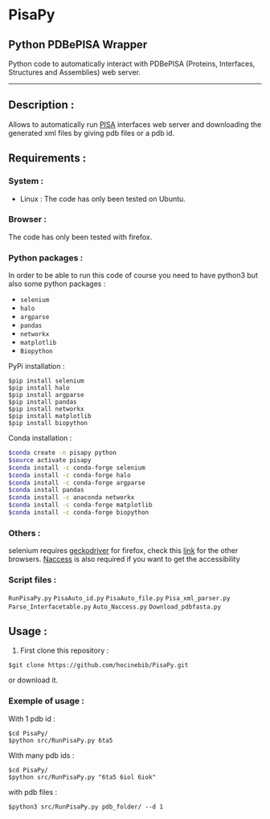 # PisaPy
## Python PDBePISA Wrapper
Python code to automatically interact with PDBePISA (Proteins, Interfaces, Structures and Assemblies) web server.

---

## Description :
Allows to automatically run [PISA](https://www.ebi.ac.uk/pdbe/pisa/) interfaces web server and downloading the generated xml files by giving pdb files or a pdb id.

## Requirements :

### System :
* Linux : 
The code has only been tested on Ubuntu.

### Browser :
The code has only been tested with firefox.

### Python packages :
In order to be able to run this code of course you need to have python3 but also some python packages :
* `selenium`
* `halo`
* `argparse`
* `pandas`
* `networkx`
* `matplotlib`
* `Biopython`

PyPi installation :
```shell
$pip install selenium
$pip install halo
$pip install argparse
$pip install pandas
$pip install networkx
$pip install matplotlib
$pip install biopython
```

Conda installation :
```bash
$conda create -n pisapy python
$source activate pisapy
$conda install -c conda-forge selenium
$conda install -c conda-forge halo
$conda install -c conda-forge argparse
$conda install pandas
$conda install -c anaconda networkx
$conda install -c conda-forge matplotlib
$conda install -c conda-forge biopython
```
### Others :
selenium requires [geckodriver](https://github.com/mozilla/geckodriver/releases) for firefox, check this [link](https://selenium-python.readthedocs.io/installation.html#drivers) for the other browsers.
[Naccess](http://www.bioinf.manchester.ac.uk/naccess/nacwelcome.html) is also required if you want to get the accessibility

### Script files :

`RunPisaPy.py`
`PisaAuto_id.py`
`PisaAuto_file.py`
`Pisa_xml_parser.py`
`Parse_Interfacetable.py`
`Auto_Naccess.py`
`Download_pdbfasta.py`

## Usage :
1. First clone this repository :
```shell
$git clone https://github.com/hocinebib/PisaPy.git
```
or download it.

### Exemple of usage :
With 1 pdb id :
```shell
$cd PisaPy/
$python src/RunPisaPy.py 6ta5
```

With many pdb ids :
```shell
$cd PisaPy/
$python src/RunPisaPy.py "6ta5 6iol 6iok"
```

with pdb files :
```shell
$python3 src/RunPisaPy.py pdb_folder/ --d 1
```




